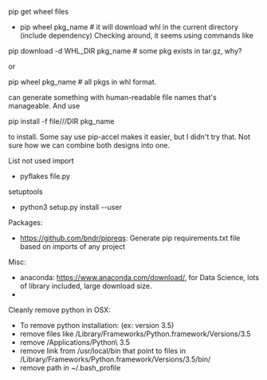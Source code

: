 pip get wheel files
* pip wheel pkg_name # it will download whl in the current directory (include dependency)
Checking around, it seems using commands like

pip download -d WHL_DIR pkg_name # some pkg exists in tar.gz, why?

or

pip wheel pkg_name # all pkgs in whl format.

can generate something with human-readable file names that's manageable.
And use

pip install -f file///DIR pkg_name

to install. Some say use pip-accel makes it easier, but I didn't try that. Not sure how we can combine both designs into one.


List not used import
* pyflakes file.py

setuptools
* python3 setup.py install --user

Packages:
 * https://github.com/bndr/pipreqs: Generate pip requirements.txt file based on imports of any project

Misc:
 * anaconda: https://www.anaconda.com/download/, for Data Science, lots of library included, large download size.
 *

Cleanly remove python in OSX:
 * To remove python installation: (ex: version 3.5)
 * remove files like  /Library/Frameworks/Python.framework/Versions/3.5
 * remove /Applications/Python\ 3.5
 * remove link from /usr/local/bin that point to files in /Library/Frameworks/Python.framework/Versions/3.5/bin/
 * remove path in ~/.bash_profile
